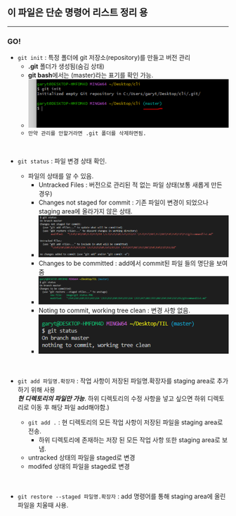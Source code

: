 ## 이 파일은 단순 명령어 리스트 정리 용
---
### GO!
- `git init` : 특정 폴더에 git 저장소(repository)를 만들고 버전 관리
    - **.git** 폴더가 생성됨(숨김 상태)
    - **git bash**에서는 (master)라는 표기를 확인 가능.
    - ![](/image/git%20init.PNG)
    - `만약 관리를 안할거라면 .git 폴더를 삭제하면됨.`

<br>

- `git status` : 파일 변경 상태 확인.
    - 파일의 상태를 알 수 있음.
      - Untracked Files : 버전으로 관리된 적 없는 파일 상태(보통 새롭게 만든 경우)
      - Changes not staged for commit : 기존 파일이 변경이 되었으나 staging area에 올라가지 않은 상태.
      - ![](/image/git%20status.PNG)
      - Changes to be committed : add에서 commit된 파일 들의 명단을 보여줌
      - ![](/image/git%20status2.PNG)
      - Noting to commit, working tree clean : 변경 사항 없음.
      - ![](/image/git%20status3.PNG)
      <br>
      <br>

- `git add 파일명.확장자` : 작업 사항이 저장된 파일명.확장자를 staging area로 추가하기 위해 사용 <br> 
 ***현 디렉토리의 파일만 가능***. 하위 디렉토리의 수정 사항을 넣고 싶으면 하위 디렉토리로 이동 후 해당 파일 add해야함.)
    - `git add .` : 현 디렉토리의 모든 작업 사항이 저장된 파일을 staging area로 전송.<br>
      - 하위 디렉토리에 존재하는 저장 된 모든 작업 사항 또한 staging area로 보냄.
    - untracked 상태의 파일을 staged로 변경
    - modifed 상태의 파일을 staged로 변경
  <br>
  <br>

- `git restore --staged 파일명.확장자` : add 명령어를 통해 staging area에 올린 파일을 치울때 사용.<br>



